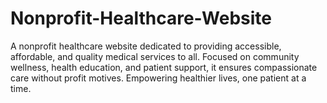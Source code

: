 # Nonprofit-Healthcare-Website
A nonprofit healthcare website dedicated to providing accessible, affordable, and quality medical services to all. Focused on community wellness, health education, and patient support, it ensures compassionate care without profit motives. Empowering healthier lives, one patient at a time.

